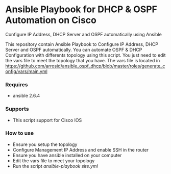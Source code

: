 # Ansible Playbook for DHCP & OSPF Automation on Cisco
Configure IP Address, DHCP Server and OSPF automatically using Ansible

This repository contain Ansible Playbook to Configure IP Address, DHCP Server and OSPF automatically. You can automate OSPF & DHCP Configuration with differents topology using this script. You just need to edit the vars file to meet the topology that you have. The vars file is located in https://github.com/arrosid/ansible_ospf_dhcp/blob/master/roles/generate_config/vars/main.yml

<h3>Requires</h3>
<ul>
  <li>ansible 2.6.4</li>
</ul>
<h3>Supports</h3>
<ul>
  <li>This script support for Cisco IOS</li>
</ul>

<h3>How to use</h3>
<ul>
  <li>Ensure you setup the topology</li>
  <li>Configure Management IP Address and enable SSH in the router</li>
  <li>Ensure you have ansible installed on your computer</li>
  <li>Edit the vars file to meet your topology</li>
  <li>Run the script <i>ansible-playbook site.yml</i></li>
</ul>
